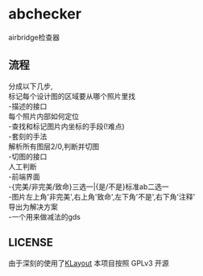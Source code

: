 # abchecker
airbridge检查器

## 流程

分成以下几步,  
标记每个设计图的区域要从哪个照片里找  
-描述的接口  
每个照片内部如何定位  
-查找和标记图片内坐标的手段(!难点)  
-套刻的手法  
解析所有图层2/0,判断并切图  
-切图的接口  
人工判断  
-前端界面  
-{完美/非完美/致命}三选一|{是/不是}标准ab二选一  
-图片左上角'非完美',右上角'致命',左下角'不是',右下角'注释'  
导出为解决方案  
-一个用来做减法的gds  

## LICENSE

由于深刻的使用了[KLayout](https://github.com/klayoutmatthias/klayout)
本项目按照 GPLv3 开源

